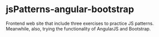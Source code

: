 jsPatterns-angular-bootstrap
============================

Frontend web site that include three exercises to practice JS patterns. Meanwhile, also, trying the functionality of AngularJS and Bootstrap.
